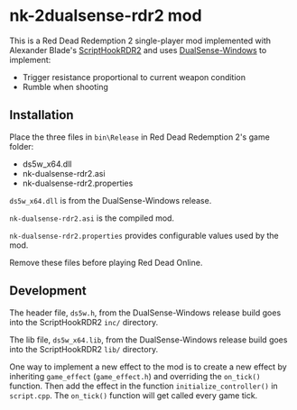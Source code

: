 # nk-2dualsense-rdr2 mod

This is a Red Dead Redemption 2 single-player mod
implemented with Alexander Blade's [ScriptHookRDR2](http://dev-c.com/rdr2/scripthookrdr2/)
and uses [DualSense-Windows](https://github.com/Ohjurot/DualSense-Windows)
to implement:
* Trigger resistance proportional to current weapon condition
* Rumble when shooting

## Installation

Place the three files  in `bin\Release` in Red Dead Redemption 2's game folder:
* ds5w_x64.dll
* nk-dualsense-rdr2.asi
* nk-dualsense-rdr2.properties

`ds5w_x64.dll` is from the DualSense-Windows release.

`nk-dualsense-rdr2.asi` is the compiled mod.

`nk-dualsense-rdr2.properties` provides configurable values used by the mod.

Remove these files before playing Red Dead Online.

## Development

The header file, `ds5w.h`, from the DualSense-Windows release build
goes into the ScriptHookRDR2 `inc/` directory.

The lib file, `ds5w_x64.lib`, from the DualSense-Windows release
build goes into the ScriptHookRDR2 `lib/` directory.

One way to implement a new effect to the mod is to
create a new effect by inheriting `game_effect`
(`game_effect.h`) and overriding the `on_tick()` function.
Then add the effect in the function `initialize_controller()`
in `script.cpp`.
The `on_tick()` function will get called every game tick.
